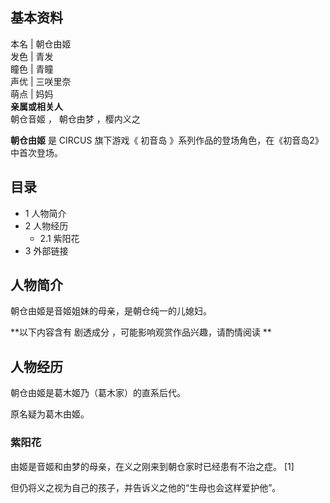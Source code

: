 **基本资料**  
---  
本名  |  朝仓由姬   
发色  |  青发   
瞳色  |  青瞳   
声优  |  三咲里奈   
萌点  |  妈妈   
**亲属或相关人**  
朝仓音姬  ，  朝仓由梦  ，樱内义之  
  
**朝仓由姬** 是  CIRCUS  旗下游戏《  初音岛  》系列作品的登场角色，在《初音岛2》中首次登场。

##  目录

  * 1  人物简介 
  * 2  人物经历 
    * 2.1  紫阳花 
  * 3  外部链接 

##  人物简介

朝仓由姬是音姬姐妹的母亲，是朝仓纯一的儿媳妇。

  

**以下内容含有 剧透成分  ，可能影响观赏作品兴趣，请酌情阅读 **

##  人物经历

朝仓由姬是葛木姬乃（葛木家）的直系后代。

原名疑为葛木由姬。

###  紫阳花

由姬是音姬和由梦的母亲，在义之刚来到朝仓家时已经患有不治之症。  [1]

但仍将义之视为自己的孩子，并告诉义之他的“生母也会这样爱护他”。